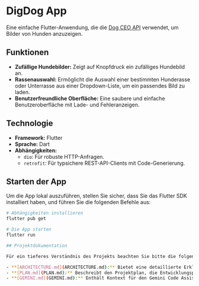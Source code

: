 # DigDog App

Eine einfache Flutter-Anwendung, die die [Dog CEO API](https://dog.ceo/dog-api/) verwendet, um Bilder von Hunden anzuzeigen.

## Funktionen

- **Zufällige Hundebilder:** Zeigt auf Knopfdruck ein zufälliges Hundebild an.
- **Rassenauswahl:** Ermöglicht die Auswahl einer bestimmten Hunderasse oder Unterrasse aus einer Dropdown-Liste, um ein passendes Bild zu laden.
- **Benutzerfreundliche Oberfläche:** Eine saubere und einfache Benutzeroberfläche mit Lade- und Fehleranzeigen.

## Technologie

- **Framework:** Flutter
- **Sprache:** Dart
- **Abhängigkeiten:**
  - `dio`: Für robuste HTTP-Anfragen.
  - `retrofit`: Für typsichere REST-API-Clients mit Code-Generierung.

## Starten der App

Um die App lokal auszuführen, stellen Sie sicher, dass Sie das Flutter SDK installiert haben, und führen Sie die folgenden Befehle aus:

```bash
# Abhängigkeiten installieren
flutter pub get

# Die App starten
flutter run

## Projektdokumentation

Für ein tieferes Verständnis des Projekts beachten Sie bitte die folgenden Dokumente:

- **[ARCHITECTURE.md](ARCHITECTURE.md):** Bietet eine detaillierte Erklärung der Projektarchitektur, einschließlich des Feature-First-Ansatzes, der Prinzipien der Clean Architecture und des Datenflusses.
- **[PLAN.md](PLAN.md):** Beschreibt den Projektplan, die Entwicklungsphasen und den Fortschritt der Implementierung.
- **[GEMINI.md](GEMINI.md):** Enthält Kontext für den Gemini Code Assistant, detailliert Projektkonventionen, Dateistruktur und wichtige Befehle.
```